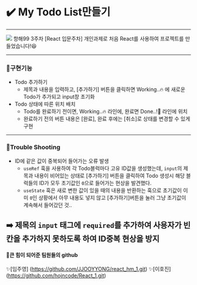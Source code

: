 # ✔️ My Todo List만들기
---
![](https://velog.velcdn.com/images/jhhyung/post/feb5c66d-6152-4bb2-a841-0e553b9ea18a/image.png)
항해99 3주차 [React 입문주차] 개인과제로 처음 React를 사용하여 프로젝트를 만들었습니다!😆

---
### 📌구현기능
- Todo 추가하기
  - 제목과 내용을 입력하고, [추가하기] 버튼을 클릭하면 Working..🔥 에 새로운 Todo가 추가되고 input창 초기화
- Todo 상태에 따른 위치 배치
  - Todo를 완료하기 전이면, Working..🔥 라인에, 완료면 Done..!🎉 라인에 위치
  - 완료하기 전의 버튼 내용은 [완료], 완료 후에는 [취소]로 상태를 변경할 수 있게 구현
---
### 📌Trouble Shooting
- ID에 같은 값이 중복되어 들어가는 오류 발생
  - `useRef` 훅을 사용하여 각 Todo블럭마다 고유 ID값을 생성했는데, `input`의 제목과 내용이 비어있는 상태로 [추가하기] 버튼을 클릭하여 Todo 생성시 해당 블럭들의 ID가 모두 초기값인 `0`으로 들어가는 현상을 발견했다.
  - `useState` 훅은 새로 변한 값이 있을 때의 내용을 반환하는 훅으로 초기값이 이미 `0`인 상황에서 아무 내용도 넣지 않고 [추가하기]버튼을 눌러 그냥 초기값이 계속해서 들어갔던 것..
  
➡️ 제목의 `input` 태그에 `required`를 추가하여 사용자가 빈칸을 추가하지 못하도록 하여 ID중복 현상을 방지
---
#### 💪큰 힘이 되어준 팀원들의 github
✨[임주영] (https://github.com/JJOOYYONG/react_hm_1.git)
✨[이호진] (https://github.com/hojncode/React_1.git) 